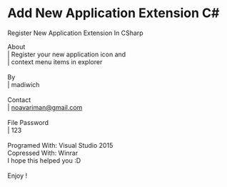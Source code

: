 # Add New Application Extension C#

Register New Application Extension In CSharp

About<br />
  | Register your new application icon and<br />
  | context menu items in explorer<br /><br />
By<br />
  | madiwich<br /><br />
Contact<br />
  | noavariman@gmail.com<br /><br />
File Password<br />
  | 123<br /><br />
Programed With: Visual Studio 2015<br />
Copressed With: Winrar<br />
I hope this helped you :D<br /><br />
Enjoy !
